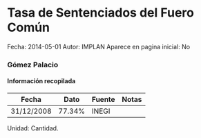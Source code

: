 Tasa de Sentenciados del Fuero Común
=====

Fecha: 2014-05-01
Autor: IMPLAN
Aparece en pagina inicial: No

### Gómez Palacio

<!-- break -->

#### Información recopilada

<table class="table table-hover table-bordered matriz">
  <thead>
    <tr><th>Fecha</th><th>Dato</th><th>Fuente</th><th>Notas</th></tr>
  </thead>
  <tbody>
    <tr><td class="centrado">31/12/2008</td><td class="derecha">77.34%</td><td>INEGI</td><td></td></tr>
  </tbody>
</table>

Unidad: Cantidad.
